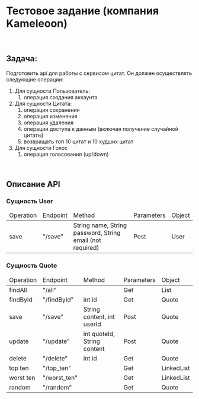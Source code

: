 <h1>
Тестовое задание (компания Kameleoon)
</h1>
</br>
<h2>
  Задача:
</h2>
Подготовить api для работы с сервисом цитат. Он должен осуществлять следующие операции:
<ol>
  <li>
    Для сущности Пользователь:
    <ol>
      <li>
        операция создания аккаунта
      </li>
    </ol>
  </li>
  <li>
    Для сущности Цитата:
    <ol>
      <li>
        операция сохранения
      </li>
      <li>
        операция изменения
      </li>
      <li>
        операция удаления
      </li>
      <li>
        операции доступа к данным (включая получение случайной цитаты)
      </li>
      <li>
        возвращать топ 10 цитат и 10 худших цитат
      </li>
    </ol>
  </li>
  <li>
    Для сущности Голос
    <ol>
      <li>
        операция голосования (up/down)
      </li>
    </ol>
  </li>
</ol>
</br>
<h2>Описание API</h2>
<h3>Сущность User</h3>
<table>
  <thead>
    <td>Operation</td>
    <td>Endpoint</td>
    <td>Method</td>
    <td>Parameters</td>
    <td>Object</td>
  </thead>
  <tr>
    <td>save</td>
    <td>"/save"</td>
    <td>String name, String password, String email (not required)</td>
    <td>Post</td>
    <td>User</td>
  </tr>
</table>
<h3>Сущность Quote</h3>
<table>
  <thead>
    <td>Operation</td>
    <td>Endpoint</td>
    <td>Method</td>
    <td>Parameters</td>
    <td>Object</td>
  </thead>
  <tr>
    <td>findAll</td>
    <td>"/all"</td>
    <td></td>
    <td>Get</td>
    <td>List<Quote></td>
  </tr>
  <tr>
    <td>findById</td>
    <td>"/findById"</td>
    <td>int id</td>
    <td>Get</td>
    <td>Quote</td>
  </tr>
  <tr>
    <td>save</td>
    <td>"/save"</td>
    <td>String content, int userId</td>
    <td>Post</td>
    <td>Quote</td>
  </tr>
  <tr>
    <td>update</td>
    <td>"/update"</td>
    <td>int quoteId, String content</td>
    <td>Post</td>
    <td>Quote</td>
  </tr>
  <tr>
    <td>delete</td>
    <td>"/delete"</td>
    <td>int id</td>
    <td>Get</td>
    <td>Quote</td>
  </tr>
  <tr>
    <td>top ten</td>
    <td>"/top_ten"</td>
    <td></td>
    <td>Get</td>
    <td>LinkedList<QuoteDTO></td>
  </tr>
  <tr>
    <td>worst ten</td>
    <td>"/worst_ten"</td>
    <td></td>
    <td>Get</td>
    <td>LinkedList<QuoteDTO></td>
  </tr>
  <tr>
    <td>random</td>
    <td>"/random"</td>
    <td></td>
    <td>Get</td>
    <td>Quote</td>
  </tr>
</table>
